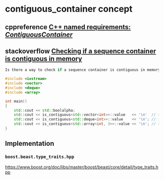 # contiguous_container concept

## cppreference [C++ named requirements: *ContiguousContainer*](https://en.cppreference.com/w/cpp/named_req/ContiguousContainer)

## stackoverflow [Checking if a sequence container is contiguous in memory](https://stackoverflow.com/questions/35004633/checking-if-a-sequence-container-is-contiguous-in-memory)

```C++
Is there a way to check if a sequence container is contiguous in memory? Something like:

#include <iostream>
#include <vector>
#include <deque>
#include <array>

int main()
{
    std::cout << std::boolalpha;
    std::cout << is_contiguous<std::vector<int>>::value   << '\n'  // true
    std::cout << is_contiguous<std::deque<int>>::value    << '\n'; // false
    std::cout << is_contiguous<std::array<int, 3>>::value << '\n'; // true
}
```



## Implementation

### `boost.beast.type_traits.hpp`

https://www.boost.org/doc/libs/master/boost/beast/core/detail/type_traits.hpp